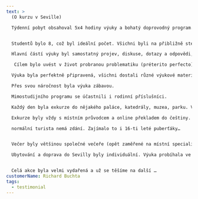 ```yaml
---
text: >
  (O kurzu v Seville)

  Týdenní pobyt obsahoval 5x4 hodiny výuky a bohatý doprovodný program. Účastnili se studenti i jejich rodinní příslušníci.


  Studentů bylo 8, což byl ideální počet. Všichni byli na přibližně stejné úrovni (A2). Výuka byla náročná, ale látka se dostatečně dlouho procvičovala. 

  Hlavní částí výuky byl samostatný projev, diskuse, dotazy a odpovědi, hodně se pracovalo ve dvojicích formou her, rozhovorů ...

   Cílem bylo uvést v život probranou problematiku (préterito perfecto).

  Výuka byla perfektně připravená, všichni dostali různé výukové materiály.

  Přes svou náročnost byla výuka zábavou.

  Mimostudijního programu se účastnili i rodinní příslušníci.

  Každý den byla exkurze do nějakého paláce, katedrály, muzea, parku. Včetně 1-denního výjezdu do vedlejšího města Cádizu.

  Exkurze byly vždy s místním průvodcem a online překladem do češtiny. Bylo to velmi zajímavé, dozvěděli jsme se věci, o kterých 

  normální turista nemá zdání. Zajímalo to i 16-ti leté puberťáky…


  Večer byly většinou společné večeře (opět zaměřené na místní speciality) nebo individuální program. Jak kdo chtěl.

  Ubytování a doprava do Sevilly byly individuální. Výuka probíhala ve Španělském institutu hned vedle autobusové zastávky, a tak byla pro všechny dobře dostupná. Studenti také obdrželi týdenní jízdenky na MHD.


  Celá akce byla velmi vydařená a už se těšíme na další …
customerName: Richard Buchta
tags:
  - testimonial
---
```

